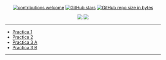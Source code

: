 <div align="center"> 

[![contributions welcome](https://img.shields.io/badge/contributions-welcome-brightgreen.svg?style=flat)](https://github.com/Fabian-Martinez-Rincon/Ingenieria-de-Software-3)
[![GitHub stars](https://img.shields.io/github/stars/Fabian-Martinez-Rincon/Ingenieria-de-Software-3)](https://github.com/Fabian-Martinez-Rincon/Ingenieria-de-Software-3/stargazers/)
[![GitHub repo size in bytes](https://img.shields.io/github/repo-size/Fabian-Martinez-Rincon/Ingenieria-de-Software-3)](https://github.com/Fabian-Martinez-Rincon/Ingenieria-de-Software-3)


<img src="https://readme-typing-svg.demolab.com?font=Fira+Code&size=30&duration=1700&pause=800&color=00ff93&center=true&width=435&lines=🤖 Ingenieria de Software 3"/>

<img src="https://media0.giphy.com/media/v1.Y2lkPTc5MGI3NjExMnAwZ3UycWxiNGk1ZzR5ZXJ4NTdjNTc3NHVzN2hxOXB0bHc5NTR3YSZlcD12MV9pbnRlcm5hbF9naWZfYnlfaWQmY3Q9Zw/3o6Zt358fBA8YKTsoo/giphy.gif"/>

</div>

---


- [Practica 1](/practicas_viejas/practica_1.md)
- [Practica 2](/practicas_viejas/practica_2.md)
- [Practica 3 A](/practicas_viejas/practica_3A.md)
- [Practica 3 B](/practicas_viejas/practica_3B.md)

---